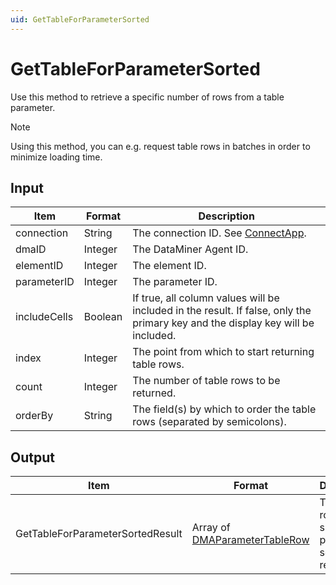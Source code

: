 ```yaml
---
uid: GetTableForParameterSorted
---
```


# GetTableForParameterSorted

Use this method to retrieve a specific number of rows from a table parameter.

> [!NOTE]
> Using this method, you can e.g. request table rows in batches in order to minimize loading time.

## Input

| Item | Format | Description |
|--|--|--|
| connection | String | The connection ID. See [ConnectApp](xref:ConnectApp). |
| dmaID | Integer | The DataMiner Agent ID. |
| elementID | Integer | The element ID. |
| parameterID | Integer | The parameter ID. |
| includeCells | Boolean | If true, all column values will be included in the result. If false, only the primary key and the display key will be included. |
| index | Integer | The point from which to start returning table rows. |
| count | Integer | The number of table rows to be returned. |
| orderBy | String | The field(s) by which to order the table rows (separated by semicolons). |

## Output

| Item | Format | Description |
|--|--|--|
| GetTableForParameterSortedResult | Array of [DMAParameterTableRow](xref:DMAParameterTableRow) | The table rows for the specified parameter, sorted as requested. |
